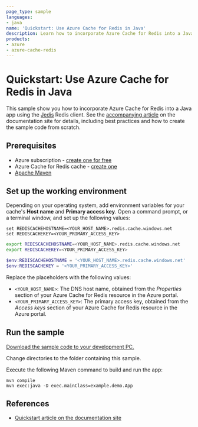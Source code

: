 ```yaml
---
page_type: sample
languages:
- java
name: 'Quickstart: Use Azure Cache for Redis in Java'
description: Learn how to incorporate Azure Cache for Redis into a Java app using the Jedis Redis client.
products:
- azure
- azure-cache-redis
---
```

# Quickstart: Use Azure Cache for Redis in Java

This sample show you how to incorporate Azure Cache for Redis into a Java app using the [Jedis](https://github.com/xetorthio/jedis) Redis client. See the [accompanying article](https://docs.microsoft.com/azure/azure-cache-for-redis/cache-java-get-started) on the documentation site for details, including best practices and how to create the sample code from scratch.

## Prerequisites

- Azure subscription - [create one for free](https://azure.microsoft.com/free/)
- Azure Cache for Redis cache - [create one](https://docs.microsoft.com/azure/azure-cache-for-redis/quickstart-create-redis)
- [Apache Maven](https://maven.apache.org/download.cgi)

## Set up the working environment

Depending on your operating system, add environment variables for your cache's **Host name** and **Primary access key**. Open a command prompt, or a terminal window, and set up the following values:

```CMD
set REDISCACHEHOSTNAME=<YOUR_HOST_NAME>.redis.cache.windows.net
set REDISCACHEKEY=<YOUR_PRIMARY_ACCESS_KEY>
```

```bash
export REDISCACHEHOSTNAME=<YOUR_HOST_NAME>.redis.cache.windows.net
export REDISCACHEKEY=<YOUR_PRIMARY_ACCESS_KEY>
```

```powershell
$env:REDISCACHEHOSTNAME = '<YOUR_HOST_NAME>.redis.cache.windows.net'
$env:REDISCACHEKEY = '<YOUR_PRIMARY_ACCESS_KEY>'
```

Replace the placeholders with the following values:

- `<YOUR_HOST_NAME>`: The DNS host name, obtained from the *Properties* section of your Azure Cache for Redis resource in the Azure portal.
- `<YOUR_PRIMARY_ACCESS_KEY>`: The primary access key, obtained from the *Access keys* section of your Azure Cache for Redis resource in the Azure portal.

## Run the sample

[Download the sample code to your development PC.](/README.md#get-the-samples)

Change directories to the folder containing this sample.

Execute the following Maven command to build and run the app:

```CMD
mvn compile
mvn exec:java -D exec.mainClass=example.demo.App
```

## References

* [Quickstart article on the documentation site](https://docs.microsoft.com/azure/azure-cache-for-redis/cache-java-get-started)
